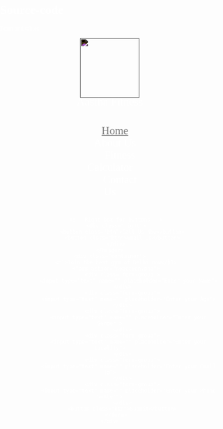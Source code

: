 # Source-code
Form and tables
<!DOCTYPE html>
<html lang="en">

<head>
    <meta charset="UTF-8">
    <meta name="viewport" content="width=device-width, initial-scale=1.0">
    <meta http-equiv="X-UA-Compatible" content="ie=edge">
    <title>Aastha Fitness</title>
</head>
<link href="https://fonts.googleapis.com/css?family=Baloo+Bhai&display=swap" rel="stylesheet">
<link rel="stylesheet" href="css/style.css">
<style>
    /* CSS Reset */
    body {
        font-family: 'Baloo Bhai', cursive;
        color: white;
        margin: 0px;
        padding: 0px;
        background: url('img/bg.jpg');
    }

    .left {
        display: inline-block;
        /* border: 2px solid red; */
        position: absolute;
        left: 60px;
        top: 20px;
    }

    .left img {
        width: 136px;
        filter: invert(100%);
    }

    .left div {
        line-height: 19px;
        font-size: 26px;
        text-align: center;
    }

    .mid {
        display: block;
        width: 36%;
        margin: 29px auto;
        /* border: 2px solid green; */
    }

    .right {
        position: absolute;
        right: 34px;
        top: 43px;
        display: inline-block;
        /* border: 2px solid yellow; */
    }

    .navbar {
        display: inline-block;
    }

    .navbar li {
        display: inline-block;
        font-size: 25px;
    }

    .navbar li a {
        color: white;
        text-decoration: none;
        padding: 34px 23px;

    }

    .navbar li a:hover,
    .navbar li a.active {
        text-decoration: underline;
        color: grey;

    }

    .btn {
        font-family: 'Baloo Bhai', cursive;
        margin: 0px 9px;
        background-color: black;
        color: white;
        padding: 4px 14px;
        border: 2px solid grey;
        border-radius: 10px;
        font-size: 20px;
        cursor: pointer;
    }

    .btn:hover {
        background-color: rgb(31, 30, 30);
    }

    .container {
        border: 2px solid white;
        margin: 106px 80px;
        padding: 75px;
        width: 33%;
        border-radius: 28px;
    }

    .form-group input {
        font-family: 'Baloo Bhai', cursive;
        text-align: center;
        display: block;
        width: 508px;
        padding: 1px;
        border: 2px solid black;
        margin: 11px auto;
        font-size: 25px;
        border-radius: 8px;
    }

    .container h1 {
        text-align: center;
    }

    .container button {
        display: block;
        width: 74%;
        margin: 20px auto;
    }
</style>

<body>
    <header class="header">
        <!-- Left box for logo -->
        <div class="left">
            <img src="img/gym.png" alt="">
            <div>Aastha Fitness</div>
        </div>
        <!-- Mid box for navbar -->
        <div class="mid">
            <ul class="navbar">
                <li><a href="#" class="active">Home</a></li>
                <li><a href="#">About Us</a></li>
                <li><a href="#">Fitness Calculator</a></li>
                <li><a href="#">Contact Us</a></li>
            </ul>
        </div>

        <!-- Right box for buttons -->
        <div class="right">
            <button class="btn">Call Us Now</button>
            <button class="btn">Email Us</button>
        </div>
    </header>
    <div class="container">
        <h1>Join the best gym of Delhi now</h1>
        <form action="noaction.php">
            <div class="form-group">
                <input type="text" name="" placeholder="Enter your Name">
            </div>
            <div class="form-group">
                <input type="text" name="" placeholder="Enter your Age">
            </div>
            <div class="form-group">
                <input type="text" name="" placeholder="Enter your Gender">
            </div>
            <div class="form-group">
                <input type="text" name="" placeholder="Enter your Locality">
            </div>
            <div class="form-group">
                <input type="text" name="" placeholder="Enter your Email Id">
            </div>
            <div class="form-group">
                <input type="text" name="" placeholder="Enter your Phone Number">
            </div>
            <button class="btn">Submit</button>
        </form>
    </div>
</body>

</html>
